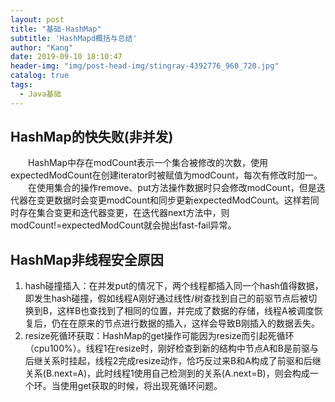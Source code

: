 ```yaml
---
layout: post
title: "基础-HashMap"
subtitle: 'HashMapd概括与总结'
author: "Kang"
date: 2019-09-10 18:10:47
header-img: "img/post-head-img/stingray-4392776_960_720.jpg"
catalog: true
tags:
  - Java基础
---
```

## HashMap的快失败(非并发)
&emsp;&emsp;HashMap中存在modCount表示一个集合被修改的次数，使用expectedModCount在创建iterator时被赋值为modCount，每次有修改时加一。    
&emsp;&emsp;在使用集合的操作remove、put方法操作数据时只会修改modCount，但是迭代器在变更数据时会变更modCount和同步更新expectedModCount。这样若同时存在集合变更和迭代器变更，在迭代器next方法中，则modCount!=expectedModCount就会抛出fast-fail异常。

## HashMap非线程安全原因
1. hash碰撞插入：在并发put的情况下，两个线程都插入同一个hash值得数据，即发生hash碰撞，假如线程A刚好通过线性/树查找到自己的前驱节点后被切换到B，这样B也查找到了相同的位置，并完成了数据的存储，线程A被调度恢复后，仍在在原来的节点进行数据的插入，这样会导致B刚插入的数据丢失。
2. resize死循环获取：HashMap的get操作可能因为resize而引起死循环（cpu100%）。线程1在resize时，刚好检查到新的结构中节点A和B是前驱与后继关系时挂起，线程2完成resize动作，恰巧反过来B和A构成了前驱和后继关系(B.next=A)，此时线程1使用自己检测到的关系(A.next=B)，则会构成一个环。当使用get获取的时候，将出现死循环问题。
  
